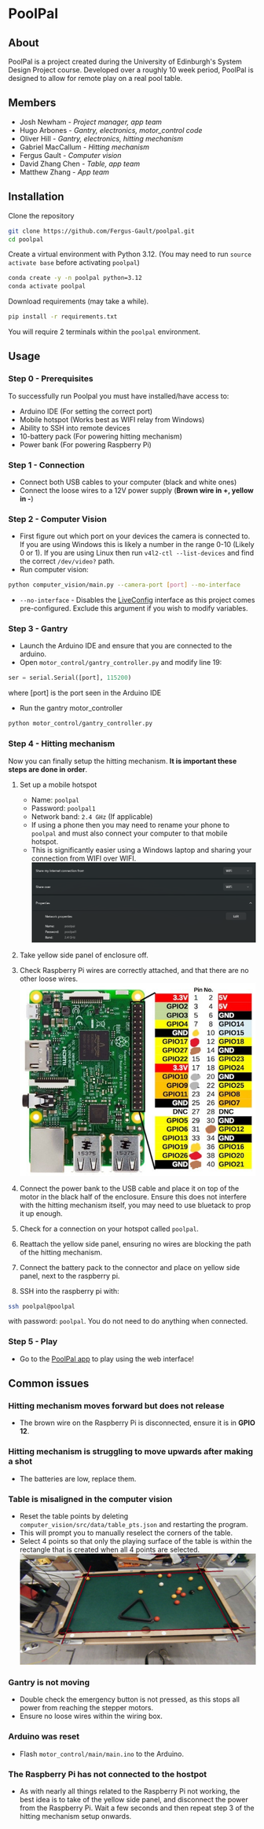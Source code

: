 # **PoolPal**

## About

PoolPal is a project created during the University of Edinburgh's System Design Project course. Developed over a roughly 10 week period, PoolPal is designed to allow for remote play on a real pool table.

## Members

- Josh Newham - _Project manager, app team_
- Hugo Arbones - _Gantry, electronics, motor_control code_
- Oliver Hill - _Gantry, electronics, hitting mechanism_
- Gabriel MacCallum - _Hitting mechanism_
- Fergus Gault - _Computer vision_
- David Zhang Chen - _Table, app team_
- Matthew Zhang - _App team_

## Installation

Clone the repository

```bash
git clone https://github.com/Fergus-Gault/poolpal.git
cd poolpal
```

Create a virtual environment with Python 3.12. (You may need to run `source activate base` before activating `poolpal`)

```bash
conda create -y -n poolpal python=3.12
conda activate poolpal
```

Download requirements (may take a while).

```bash
pip install -r requirements.txt
```

You will require 2 terminals within the `poolpal` environment.

## Usage

### **Step 0 - Prerequisites**

To successfully run Poolpal you must have installed/have access to:

- Arduino IDE (For setting the correct port)
- Mobile hotspot (Works best as WIFI relay from Windows)
- Ability to SSH into remote devices
- 10-battery pack (For powering hitting mechanism)
- Power bank (For powering Raspberry Pi)

### **Step 1 - Connection**

- Connect both USB cables to your computer (black and white ones)
- Connect the loose wires to a 12V power supply (**Brown wire in +, yellow in -**)

### **Step 2 - Computer Vision**

- First figure out which port on your devices the camera is connected to. If you are using Windows this is likely a number in the range 0-10 (Likely 0 or 1). If you are using Linux then run `v4l2-ctl --list-devices` and find the correct `/dev/video?` path.
- Run computer vision:

```bash
python computer_vision/main.py --camera-port [port] --no-interface
```

- `--no-interface` - Disables the [LiveConfig](https://github.com/Fergus-Gault/liveconfig) interface as this project comes pre-configured. Exclude this argument if you wish to modify variables.

### **Step 3 - Gantry**

- Launch the Arduino IDE and ensure that you are connected to the arduino.
- Open `motor_control/gantry_controller.py` and modify line 19:

```python
ser = serial.Serial([port], 115200)
```

where [port] is the port seen in the Arduino IDE

- Run the gantry motor_controller

```bash
python motor_control/gantry_controller.py
```

### **Step 4 - Hitting mechanism**

Now you can finally setup the hitting mechanism. **It is important these steps are done in order**.

1. Set up a mobile hotspot
    - Name: `poolpal`
    - Password: `poolpal1`
    - Network band: `2.4 GHz` (If applicable)
    - If using a phone then you may need to rename your phone to `poolpal` and must also connect your computer to that mobile hotspot.
    - This is significantly easier using a Windows laptop and sharing your connection from WIFI over WIFI.
    ![Hotspot configuration on Windows](./media/hotspot_config.png "Hotspot config on windows")

2. Take yellow side panel of enclosure off.
3. Check Raspberry Pi wires are correctly attached, and that there are no other loose wires.
![Wire configuration for RPi](./media/rp3-gpio.jpg "Raspberry Pi GPIO layout")

4. Connect the power bank to the USB cable and place it on top of the motor in the black half of the enclosure. Ensure this does not interfere with the hitting mechanism itself, you may need to use bluetack to prop it up enough.
5. Check for a connection on your hotspot called `poolpal`.
6. Reattach the yellow side panel, ensuring no wires are blocking the path of the hitting mechanism.
7. Connect the battery pack to the connector and place on yellow side panel, next to the raspberry pi.
8. SSH into the raspberry pi with:

```bash
ssh poolpal@poolpal
```

with password: `poolpal`.
You do not need to do anything when connected.

### **Step 5 - Play**

- Go to the [PoolPal app](http://poolpal.joshn.uk/app/index.html) to play using the web interface!

## **Common issues**

### Hitting mechanism moves forward but does not release

- The brown wire on the Raspberry Pi is disconnected, ensure it is in **GPIO 12**.

### Hitting mechanism is struggling to move upwards after making a shot

- The batteries are low, replace them.

### Table is misaligned in the computer vision

- Reset the table points by deleting `computer_vision/src/data/table_pts.json` and restarting the program.
- This will prompt you to manually reselect the corners of the table.
- Select 4 points so that only the playing surface of the table is within the rectangle that is created when all 4 points are selected.
    ![Ideal points for corner selection](./media/ideal_points.jpg "Ideal Points")

### Gantry is not moving

- Double check the emergency button is not pressed, as this stops all power from reaching the stepper motors.
- Ensure no loose wires within the wiring box.

### Arduino was reset

- Flash `motor_control/main/main.ino` to the Arduino.

### The Raspberry Pi has not connected to the hostpot

- As with nearly all things related to the Raspberry Pi not working, the best idea is to take of the yellow side panel, and disconnect the power from the Raspberry Pi. Wait a few seconds and then repeat step 3 of the hitting mechanism setup onwards.
